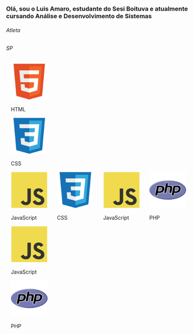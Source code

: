 <H3> Olá, sou o Luis Amaro, estudante do Sesi Boituva e atualmente cursando Análise e Desenvolvimento de Sistemas</H3>
<h6> Atleta </h6>
<h6> SP</h6>

<div style="display: flex; justify-content: space-around; align-items: center;">
    <div>
        <img src="https://raw.githubusercontent.com/devicons/devicon/master/icons/html5/html5-original.svg" alt="HTML" style="width: 100px;">
        <p>HTML</p>
          <img src="https://raw.githubusercontent.com/devicons/devicon/master/icons/css3/css3-original.svg" alt="CSS" style="width: 100px;">
        <p>CSS</p>
        <img src="https://raw.githubusercontent.com/devicons/devicon/master/icons/javascript/javascript-original.svg" alt="JavaScript" style="width: 100px;">
        <p>JavaScript</p>
                <img src="https://raw.githubusercontent.com/devicons/devicon/master/icons/javascript/javascript-original.svg" alt="JavaScript" style="width: 100px;">
        <p>JavaScript</p>
          <img src="https://raw.githubusercontent.com/devicons/devicon/master/icons/php/php-original.svg" alt="PHP" style="width: 100px;">
        <p>PHP</p>
    </div>
    <div>
        <img src="https://raw.githubusercontent.com/devicons/devicon/master/icons/css3/css3-original.svg" alt="CSS" style="width: 100px;">
        <p>CSS</p>
    </div>
    <div>
        <img src="https://raw.githubusercontent.com/devicons/devicon/master/icons/javascript/javascript-original.svg" alt="JavaScript" style="width: 100px;">
        <p>JavaScript</p>
    </div>
    <div>
        <img src="https://raw.githubusercontent.com/devicons/devicon/master/icons/php/php-original.svg" alt="PHP" style="width: 100px;">
        <p>PHP</p>
    </div>
</div>

     

   
   
   
       
